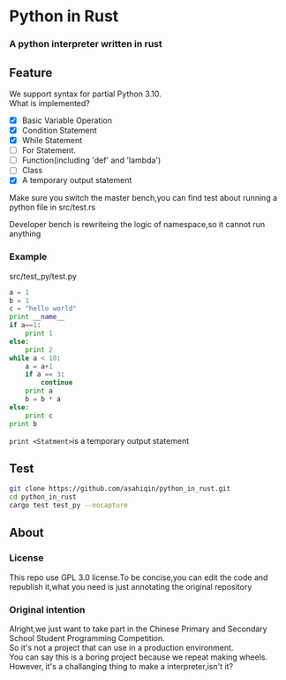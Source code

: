 # Python in Rust
### A python interpreter written in rust

## Feature

We support syntax for partial Python 3.10.  
What is implemented?  
- [x] Basic Variable Operation  
- [x] Condition Statement  
- [x] While Statement
- [ ] For Statement.  
- [ ] Function(including 'def' and 'lambda')  
- [ ] Class  
- [x] A temporary output statement

Make sure you switch the master bench,you can find test about running a python file in src/test.rs


Developer bench is rewriteing the logic of namespace,so it cannot run anything

### Example 
src/test_py/test.py
```python
a = 1
b = 1
c = "hello world"
print __name__
if a==1:
    print 1
else:
    print 2
while a < 10:
    a = a+1
    if a == 3:
        continue
    print a
    b = b * a
else:
    print c
print b
```
`print <Statment>`is a temporary output statement


## Test
```bash
git clone https://github.com/asahiqin/python_in_rust.git
cd python_in_rust
cargo test test_py --nocapture
```

## About

### License
This repo use GPL 3.0 license.To be concise,you can edit the code and republish it,what you need is just annotating the original repository

### Original intention
Alright,we just want to take part in the Chinese Primary and Secondary School Student Programming Competition.  
So it's not a project that can use in a production environment.  
You can say this is a boring project because we repeat making wheels.  
However, it's a challanging thing to make a interpreter,isn't it?
